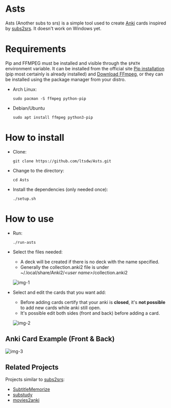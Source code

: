 # Asts
Asts (Another subs to srs) is a simple tool used to create [Anki](http://ankisrs.net) cards inspired by [subs2srs](http://subs2srs.sourceforge.net/). It doesn't work on Windows yet.

# Requirements

Pip and FFMPEG must be installed and visible through the `$PATH` environment variable.
It can be installed from the official site [Pip installation](https://pip.pypa.io/en/stable/installation/) (pip most certainly is already installed) and [Download FFmpeg](https://ffmpeg.org/download.html), or they can be installed using the package manager from your distro.

* Arch Linux:
   ```
   sudo pacman -S ffmpeg python-pip
   ```

* Debian/Ubuntu
   ```
   sudo apt install ffmpeg python3-pip
   ```

# How to install

* Clone:
   ```
   git clone https://github.com/ltsdw/Asts.git
   ```

* Change to the directory:
   ```
   cd Asts
   ```

* Install the dependencies (only needed once):
   ```
   ./setup.sh
   ```

# How to use

* Run:
   ```
   ./run-asts
   ```

* Select the files needed:
   * A deck will be created if there is no deck with the name specified.
   * Generally the collection.anki2 file is under ~/.local/share/Anki2/*\<user name\>*/collection.anki2

   ![img-1](https://user-images.githubusercontent.com/44977415/139771271-b6fc7180-4e55-4587-b6a7-f1133b5dfd96.png)

* Select and edit the cards that you want add:
   * Before adding cards certify that your anki is **closed**, it's **not possible** to add new cards while anki still open.
   * It's possible edit both sides (front and back) before adding a card.

   ![img-2](https://user-images.githubusercontent.com/44977415/139771334-64cc1ce8-3d0f-40fd-b21e-15721f853f01.png)

## Anki Card Example (Front & Back)
   ![img-3](https://user-images.githubusercontent.com/44977415/139771380-7afbe41a-fef1-421e-a93f-2f1af9f8fb52.png)

## Related Projects

Projects similar to [subs2srs](http://subs2srs.sourceforge.net/):

* [SubtitleMemorize](https://github.com/ChangSpivey/SubtitleMemorize)
* [substudy](https://github.com/emk/substudy)
* [movies2anki](https://github.com/kelciour/movies2anki)
